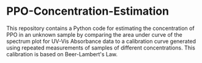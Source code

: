 # PPO-Concentration-Estimation
This repository contains a Python code for estimating the concentration of PPO in an unknown sample by comparing the area under curve of the spectrum plot for UV-Vis Absorbance data to a calibration curve generated using repeated measurements of samples of different concentrations. This calibration is based on Beer-Lambert's Law.
